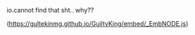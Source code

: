 io.cannot find that sht.. why??

(https://gultekinmg.github.io/GuiltyKing/embed/_EmbNODE.js)
      
